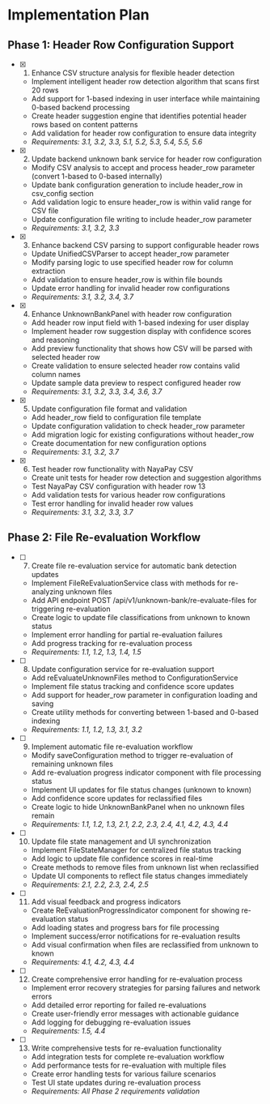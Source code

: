# Implementation Plan

## Phase 1: Header Row Configuration Support

- [x] 1. Enhance CSV structure analysis for flexible header detection
  - Implement intelligent header row detection algorithm that scans first 20 rows
  - Add support for 1-based indexing in user interface while maintaining 0-based backend processing
  - Create header suggestion engine that identifies potential header rows based on content patterns
  - Add validation for header row configuration to ensure data integrity
  - _Requirements: 3.1, 3.2, 3.3, 5.1, 5.2, 5.3, 5.4, 5.5, 5.6_

- [x] 2. Update backend unknown bank service for header row configuration
  - Modify CSV analysis to accept and process header_row parameter (convert 1-based to 0-based internally)
  - Update bank configuration generation to include header_row in csv_config section
  - Add validation logic to ensure header_row is within valid range for CSV file
  - Update configuration file writing to include header_row parameter
  - _Requirements: 3.1, 3.2, 3.3_

- [x] 3. Enhance backend CSV parsing to support configurable header rows
  - Update UnifiedCSVParser to accept header_row parameter
  - Modify parsing logic to use specified header row for column extraction
  - Add validation to ensure header_row is within file bounds
  - Update error handling for invalid header row configurations
  - _Requirements: 3.1, 3.2, 3.4, 3.7_

- [x] 4. Enhance UnknownBankPanel with header row configuration
  - Add header row input field with 1-based indexing for user display
  - Implement header row suggestion display with confidence scores and reasoning
  - Add preview functionality that shows how CSV will be parsed with selected header row
  - Create validation to ensure selected header row contains valid column names
  - Update sample data preview to respect configured header row
  - _Requirements: 3.1, 3.2, 3.3, 3.4, 3.6, 3.7_

- [x] 5. Update configuration file format and validation
  - Add header_row field to configuration file template
  - Update configuration validation to check header_row parameter
  - Add migration logic for existing configurations without header_row
  - Create documentation for new configuration options
  - _Requirements: 3.1, 3.2, 3.7_

- [x] 6. Test header row functionality with NayaPay CSV
  - Create unit tests for header row detection and suggestion algorithms
  - Test NayaPay CSV configuration with header row 13
  - Add validation tests for various header row configurations
  - Test error handling for invalid header row values
  - _Requirements: 3.1, 3.2, 3.3, 3.7_

## Phase 2: File Re-evaluation Workflow

- [ ] 7. Create file re-evaluation service for automatic bank detection updates
  - Implement FileReEvaluationService class with methods for re-analyzing unknown files
  - Add API endpoint POST /api/v1/unknown-bank/re-evaluate-files for triggering re-evaluation
  - Create logic to update file classifications from unknown to known status
  - Implement error handling for partial re-evaluation failures
  - Add progress tracking for re-evaluation process
  - _Requirements: 1.1, 1.2, 1.3, 1.4, 1.5_

- [ ] 8. Update configuration service for re-evaluation support
  - Add reEvaluateUnknownFiles method to ConfigurationService
  - Implement file status tracking and confidence score updates
  - Add support for header_row parameter in configuration loading and saving
  - Create utility methods for converting between 1-based and 0-based indexing
  - _Requirements: 1.1, 1.2, 1.3, 3.1, 3.2_

- [ ] 9. Implement automatic file re-evaluation workflow
  - Modify saveConfiguration method to trigger re-evaluation of remaining unknown files
  - Add re-evaluation progress indicator component with file processing status
  - Implement UI updates for file status changes (unknown to known)
  - Add confidence score updates for reclassified files
  - Create logic to hide UnknownBankPanel when no unknown files remain
  - _Requirements: 1.1, 1.2, 1.3, 2.1, 2.2, 2.3, 2.4, 4.1, 4.2, 4.3, 4.4_

- [ ] 10. Update file state management and UI synchronization
  - Implement FileStateManager for centralized file status tracking
  - Add logic to update file confidence scores in real-time
  - Create methods to remove files from unknown list when reclassified
  - Update UI components to reflect file status changes immediately
  - _Requirements: 2.1, 2.2, 2.3, 2.4, 2.5_

- [ ] 11. Add visual feedback and progress indicators
  - Create ReEvaluationProgressIndicator component for showing re-evaluation status
  - Add loading states and progress bars for file processing
  - Implement success/error notifications for re-evaluation results
  - Add visual confirmation when files are reclassified from unknown to known
  - _Requirements: 4.1, 4.2, 4.3, 4.4_

- [ ] 12. Create comprehensive error handling for re-evaluation process
  - Implement error recovery strategies for parsing failures and network errors
  - Add detailed error reporting for failed re-evaluations
  - Create user-friendly error messages with actionable guidance
  - Add logging for debugging re-evaluation issues
  - _Requirements: 1.5, 4.4_

- [ ] 13. Write comprehensive tests for re-evaluation functionality
  - Add integration tests for complete re-evaluation workflow
  - Add performance tests for re-evaluation with multiple files
  - Create error handling tests for various failure scenarios
  - Test UI state updates during re-evaluation process
  - _Requirements: All Phase 2 requirements validation_
